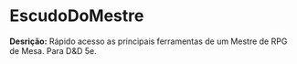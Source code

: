 # EscudoDoMestre

**Desrição:**
  Rápido acesso as principais ferramentas de um Mestre de RPG de Mesa. Para D&D 5e.

